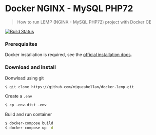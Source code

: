 # Docker NGINX - MySQL PHP72

> How to run LEMP (NGINX - MySQL PHP72) project with Docker CE

[![Build Status](https://travis-ci.org/migueabellan/docker-lemp.svg?branch=master)](https://travis-ci.org/migueabellan/docker-lemp)


### Prerequisites

Docker installation is required, see the [official installation docs](https://docs.docker.com/install/).

### Download and install

Donwload using git

```sh
$ git clone https://github.com/migueabellan/docker-lemp.git
```

Create a `.env`

```sh
$ cp .env.dist .env
```

Build and run container

```sh
$ docker-compose build
$ docker-compose up -d
```
